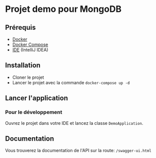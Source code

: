 # Projet demo pour MongoDB

## Prérequis

- [Docker](https://www.docker.com/)
- [Docker Compose](https://docs.docker.com/compose/)
- [IDE](https://www.jetbrains.com/idea/) (IntelliJ IDEA)

## Installation

- Cloner le projet
- Lancer le projet avec la commande `docker-compose up -d`

## Lancer l'application

### Pour le développement

Ouvrez le projet dans votre IDE et lancez la classe `DemoApplication`.

## Documentation

Vous trouverez la documentation de l'API sur la route: `/swagger-ui.html`